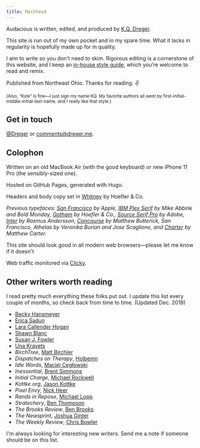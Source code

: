 ```yaml
---
title: Masthead
---
```


Audacious is written, edited, and produced by [K.Q. Dreger](https://dreger.me). 

This site is run out of my own pocket and in my spare time. What it lacks in regularity is hopefully made up for in quality. 

I aim to write so you don't need to skim. Rigorous editing is a cornerstone of this website, and I keep an [in-house style guide](/style-guide), which you’re welcome to read and remix.


Published from Northeast Ohio. Thanks for reading. ✌️

<small>(Also, “Kyle” is fine—I just sign my name KQ. My favorite authors all went by first-initial-middle-initial-last-name, and I really like that style.)</small>



## Get in touch 
[@Dreger](https://twitter.com/dreger) or <comments@dreger.me>. 

<!-- 
I look like this: 

![my face](/images/kqd.png) 

## Your host, briefly

K.Q. Dreger is a scrawny, Ohio-raised farm boy who fell in love with his first computer way too early and spent subsequent years learning how it worked. Like really worked—on a 1s and 0s level. When his parents told him to stop looking at a screen, he shifted attention to a heavy-as-hell Underwood typewriter from his grandfather and bam-bam-bam-bam-dinged until his fingers were sore and a unrelenting drive to write had emerged. Sometime in high school, he wrote his first thing that wasn't complete garbage and posted it online. It was a tutorial on how to diagnose network issues with your home router. Cool. Six hours later, some cowardly anonymous jerk left a comment saying how stupid they thought the post was. Two hours later, the blog was deleted. Fast forward a fair number of years where with thicker skin and a larger vocabulary a new online thing was born. The topics switched from router issues to equal parts people, products, and punctuation. The writing style attempts to be terse, sentences occasionally start with "and" even though people think you're not supposed to do that. (You're totally allowed.) And although the publishing schedule isn’t daily, when something new does hit [the front page](/), there’s a nonzero chance it’ll be worth your time. This site will remain online forever or until the the proprietor dies and the domain expires. 

(The proprietor currently lives with his wife, son, and small dog in a two-story house where the roof occasionally leaks and there's a breeze coming through the fireplace, but the water is hot, the garage holds two cars, and there's a big enough yard for a small soccer goal where his deteriorating skills in the sport are nonetheless practiced on warm summer nights.)

## TL;DR and shifting to first person 

This site is run out of my own pocket and in my spare time. What it lacks in regularity is hopefully made up for in quality. 

I aim to write so you don't need to skim. Rigorous editing is a cornerstone of this website, and I keep an [in-house style guide](/style-guide), which you’re welcome to read and remix. (On the other hand, we have a new baby in the house so my editing will only be as good as I can make it at midnight.) I also believe that clarity of writing follows clarity of thought, which only comes after you've written multiple *terrible* first drafts. 

Some random tidbits I enjoy sharing: energy, diction, and honesty are three great words; have strong opinions, loosely held; waffles are the bar by which all other breakfast foods are judged; and if you want to be a better writer, read everything you can. 
-->



## Colophon

Written on an old MacBook Air (with the good keyboard) or new iPhone 11 Pro (the sensibly-sized one). 

Hosted on GitHub Pages, generated with Hugo. 

Headers and body copy set in [Whitney](https://www.typography.com/fonts/whitney/overview) by Hoefler & Co. 

*Previous typefaces: [San Francisco](https://en.wikipedia.org/wiki/San_Francisco_(sans-serif_typeface)) by Apple, [IBM Plex Serif](https://en.wikipedia.org/wiki/IBM_Plex) by Mike Abbink and Bold Monday, [Gotham](https://www.typography.com/fonts/gotham/overview/) by Hoefler &amp; Co., [Source Serif Pro](https://fonts.adobe.com/fonts/source-serif) by Adobe, [Inter](https://rsms.me/inter/) by Rasmus Andersson, [Concourse](http://practicaltypography.com/concourse.html) by Matthew Butterick, San Francisco, Athelas by Veronika Burian and Jose Scaglione, and [Charter](http://practicaltypography.com/charter.html) by Matthew Carter.*

This site should look good in all modern web browsers—please let me know if it doesn't

Web traffic monitored via [Clicky](https://clicky.com). 


## Other writers worth reading 

I read pretty much everything these folks put out. I update this list every couple of months, so check back from time to time. (Updated Dec. 2019)

- [Becky Hansmeyer](https://beckyhansmeyer.com/)
- [Erica Sadun](https://ericasadun.com/)
- [Lara Callender Hogan](http://larahogan.me/blog/)
- [Shawn Blanc](https://shawnblanc.net)
- [Susan J. Fowler](https://www.susanjfowler.com/)
- [Una Kravets](https://una.im/archive/#💁)
- _BirchTree_, [Matt Birchler](https://birchtree.me)
- _Dispatches on Therapy_, [Holbemn](http://holbemn.xyz)
- _Idle Words_, [Maciej Cegłowski](http://idlewords.com)
- _Inessential_, [Brent Simmons](http://inessential.com)
- _Initial Charge_, [Michael Rockwell](http://initialcharge.net)
- _Kottke.org_, [Jason Kottke](http://kottke.org)
- _Pixel Envy_, [Nick Heer](http://pxlnv.com)
- _Rands in Repose_, [Michael Lopp](http://randsinrepose.com)
- _Stratechery_, [Ben Thompson](https://stratechery.com)
- _The Brooks Review_, [Ben Brooks](https://brooksreview.net)
- _The Newsprint_, [Joshua Ginter](http://thenewsprint.co)
- _The Weekly Review_, [Chris Bowler](http://chrisbowler.com/journal)

I'm always looking for interesting new writers. Send me a note if someone should be on this list. 